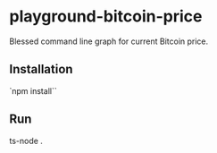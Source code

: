 # playground-bitcoin-price

Blessed command line graph for current Bitcoin price.

## Installation

`npm install``

## Run

ts-node .
